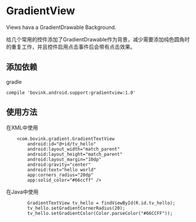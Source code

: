 # GradientView
Views hava a GradientDrawable Background.

给几个常用的控件添加了GradientDrawable作为背景，减少需要添加纯色圆角时的重复工作，并且控件启用点击事件后会带有点击效果。

## 添加依赖

gradle

```
compile 'bovink.android.support:gradientview:1.0'
```

## 使用方法

在XML中使用

```
    <com.bovink.gradient.GradientTextView
        android:id="@+id/tv_hello"
        android:layout_width="match_parent"
        android:layout_height="match_parent"
        android:layout_margin="10dp"
        android:gravity="center"
        android:text="hello world"
        app:corners_radius="20dp"
        app:solid_color="#66ccff" />
```

在Java中使用

```
        GradientTextView tv_hello = findViewById(R.id.tv_hello);
        tv_hello.setGradientCornerRadius(20);
        tv_hello.setGradientColor(Color.parseColor("#66CCFF"));
```
